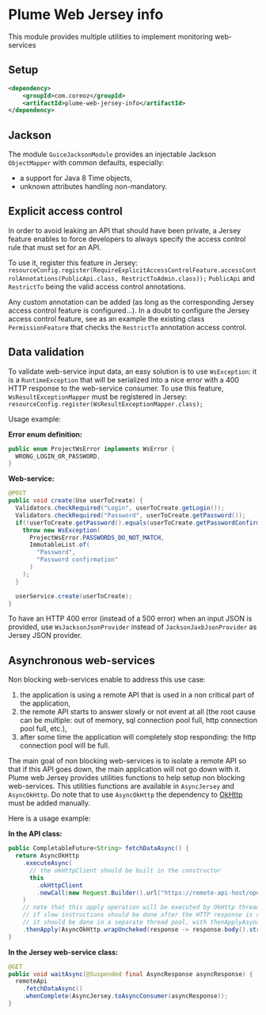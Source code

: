 Plume Web Jersey info
================

This module provides multiple utilities to implement monitoring web-services

Setup
-----
```xml
<dependency>
    <groupId>com.coreoz</groupId>
    <artifactId>plume-web-jersey-info</artifactId>
</dependency>
```

Jackson
-------
The module `GuiceJacksonModule` provides an injectable Jackson `ObjectMapper` with common defaults, especially:
- a support for Java 8 Time objects,
- unknown attributes handling non-mandatory.

Explicit access control
-----------------------
In order to avoid leaking an API that should have been private, a Jersey feature enables to force developers to always specify the access control rule that must set for an API.

To use it, register this feature in Jersey: `resourceConfig.register(RequireExplicitAccessControlFeature.accessControlAnnotations(PublicApi.class, RestrictToAdmin.class));`
`PublicApi` and `RestrictTo` being the valid access control annotations.

Any custom annotation can be added (as long as the corresponding Jersey access control feature is configured...). In a doubt to configure the Jersey access control feature, see as an example the existing class `PermissionFeature` that checks the `RestrictTo` annotation access control.

Data validation
---------------
To validate web-service input data, an easy solution is to use `WsException`:
it is a `RuntimeException` that will be serialized into a nice error with a 400 HTTP response to the web-service consumer.
To use this feature, `WsResultExceptionMapper` must be registered in Jersey:
`resourceConfig.register(WsResultExceptionMapper.class);`

Usage example:

**Error enum definition:**
```java
public enum ProjectWsError implements WsError {
  WRONG_LOGIN_OR_PASSWORD,
}
```

**Web-service:**
```java
@POST
public void create(Use userToCreate) {
  Validators.checkRequired("Login", userToCreate.getLogin());
  Validators.checkRequired("Password", userToCreate.getPassword());
  if(!userToCreate.getPassword().equals(userToCreate.getPasswordConfirmation())) {
    throw new WsException(
      ProjectWsError.PASSWORDS_DO_NOT_MATCH,
      ImmutableList.of(
        "Password",
        "Password confirmation"
      )
    );
  }

  userService.create(userToCreate);
}
```

To have an HTTP 400 error (instead of a 500 error) when an input JSON is provided,
use `WsJacksonJsonProvider` instead of `JacksonJaxbJsonProvider` as Jersey JSON provider. 

Asynchronous web-services
-------------------------
Non blocking web-services enable to address this use case:
1. the application is using a remote API that is used in a non critical part of the application,
2. the remote API starts to answer slowly or not event at all
(the root cause can be multiple: out of memory, sql connection pool full, http connection pool full, etc.),
3. after some time the application will completely stop responding: the http connection pool will be full.

The main goal of non blocking web-services is to isolate a remote API so that if this API goes down,
the main application will not go down with it.
Plume web Jersey provides utilities functions to help setup non blocking web-services.
This utilities functions are available in `AsyncJersey` and `AsyncOkHttp`.
Do note that to use `AsyncOkHttp` the dependency to [OkHttp](https://github.com/square/okhttp) must be added manually.

Here is a usage example:

**In the API class:**
```java
public CompletableFuture<String> fetchDataAsync() {
  return AsyncOkHttp
    .executeAsync(
      // the okHttpClient should be built in the constructor
      this
        .okHttpClient
        .newCall(new Request.Builder().url("https://remote-api-host/operation").build())
    )
    // note that this apply operation will be executed by OkHttp thread pool
    // if slow instructions should be done after the HTTP response is received,
    // it should be done in a separate thread pool, with thenApplyAsync(function, executor)
    .thenApply(AsyncOkHttp.wrapUncheked(response -> response.body().string()));
}
```

**In the Jersey web-service class:**
```java
@GET
public void waitAsync(@Suspended final AsyncResponse asyncResponse) {
  remoteApi
    .fetchDataAsync()
    .whenComplete(AsyncJersey.toAsyncConsumer(asyncResponse));
}
```

